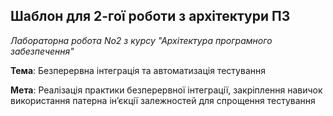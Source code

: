 Шаблон для 2-гої роботи з архітектури ПЗ
---

_Лабораторна робота No2 з курсу "Архітектура програмного забезпечення"_
 
**Тема**: Безперервна інтеграція та автоматизація тестування

**Мета**: Реалізація практики безперервної інтеграції, закріплення навичок використання
патерна ін’єкції залежностей для спрощення тестування
